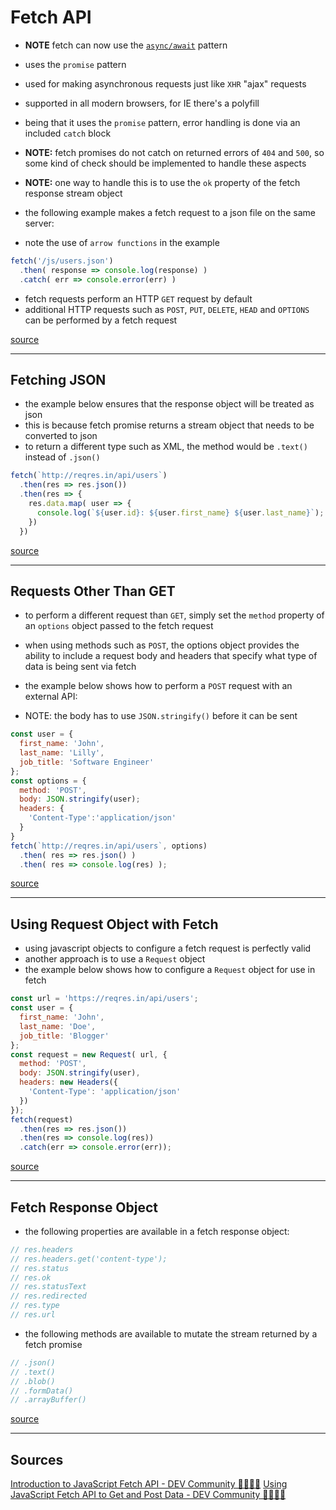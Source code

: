 # Fetch API

- **NOTE** fetch can now use the [`async/await`](./async-await.md) pattern
- uses the `promise` pattern
- used for making asynchronous requests just like `XHR` "ajax" requests
- supported in all modern browsers, for IE there's a polyfill
- being that it uses the `promise` pattern, error handling is done via an included `catch` block
- **NOTE:** fetch promises do not catch on returned errors of `404` and `500`, so some kind of check should be implemented to handle these aspects
- **NOTE:** one way to handle this is to use the `ok` property of the fetch response stream object

- the following example makes a fetch request to a json file on the same server:
- note the use of `arrow functions` in the example

```js
fetch('/js/users.json')
  .then( response => console.log(response) )
  .catch( err => console.error(err) )
```

- fetch requests perform an HTTP `GET` request by default
- additional HTTP requests such as `POST`, `PUT`, `DELETE`, `HEAD` and `OPTIONS` can be performed by a fetch request

[source](#fetch1)

---

## Fetching JSON

- the example below ensures that the response object will be treated as json
- this is because fetch promise returns a stream object that needs to be converted to json
- to return a different type such as XML, the method would be `.text()` instead of `.json()`

```js
fetch(`http://reqres.in/api/users`)
  .then(res => res.json())
  .then(res => {
    res.data.map( user => {
      console.log(`${user.id}: ${user.first_name} ${user.last_name}`);
    })
  })
```

[source](#fetch1)

---

## Requests Other Than GET

- to perform a different request than `GET`, simply set the `method` property of an `options` object passed to the fetch request
- when using methods such as `POST`, the options object provides the ability to include a request body and headers that specify what type of data is being sent via fetch
- the example below shows how to perform a `POST` request with an external API:

- NOTE: the body has to use `JSON.stringify()` before it can be sent

```js
const user = {
  first_name: 'John',
  last_name: 'Lilly',
  job_title: 'Software Engineer'
};
const options = {
  method: 'POST',
  body: JSON.stringify(user);
  headers: {
    'Content-Type':'application/json'
  }
}
fetch(`http://reqres.in/api/users`, options)
  .then( res => res.json() )
  .then( res => console.log(res) );
```

[source](#fetch1)

---

## Using Request Object with Fetch

- using javascript objects to configure a fetch request is perfectly valid
- another approach is to use a `Request` object
- the example below shows how to configure a `Request` object for use in fetch

```js
const url = 'https://reqres.in/api/users';
const user = {
  first_name: 'John',
  last_name: 'Doe',
  job_title: 'Blogger'
};
const request = new Request( url, {
  method: 'POST',
  body: JSON.stringify(user),
  headers: new Headers({
    'Content-Type': 'application/json'
  })
});
fetch(request)
  .then(res => res.json())
  .then(res => console.log(res))
  .catch(err => console.error(err));
```

[source](#fetch2)

---

## Fetch Response Object

- the following properties are available in a fetch response object:

```js
// res.headers
// res.headers.get('content-type');
// res.status
// res.ok
// res.statusText
// res.redirected
// res.type
// res.url
```

- the following methods are available to mutate the stream returned by a fetch promise

```js
// .json()
// .text()
// .blob()
// .formData()
// .arrayBuffer()
```

[source](#fetch1)

---

## Sources

<a name="fetch1"></a> [Introduction to JavaScript Fetch API - DEV Community 👩‍💻👨‍💻](https://dev.to/attacomsian/introduction-to-javascript-fetch-api-4f4c)
<a name="fetch2"></a> [Using JavaScript Fetch API to Get and Post Data - DEV Community 👩‍💻👨‍💻](https://dev.to/attacomsian/using-javascript-fetch-api-to-get-and-post-data-2anl)
